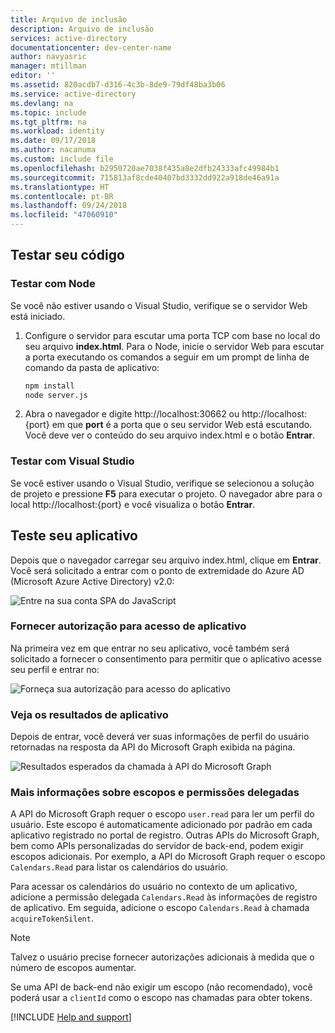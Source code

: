 ```yaml
---
title: Arquivo de inclusão
description: Arquivo de inclusão
services: active-directory
documentationcenter: dev-center-name
author: navyasric
manager: mtillman
editor: ''
ms.assetid: 820acdb7-d316-4c3b-8de9-79df48ba3b06
ms.service: active-directory
ms.devlang: na
ms.topic: include
ms.tgt_pltfrm: na
ms.workload: identity
ms.date: 09/17/2018
ms.author: nacanuma
ms.custom: include file
ms.openlocfilehash: b2950720ae7038f435a8e2dfb24333afc49984b1
ms.sourcegitcommit: 715813af8cde40407bd3332dd922a918de46a91a
ms.translationtype: HT
ms.contentlocale: pt-BR
ms.lasthandoff: 09/24/2018
ms.locfileid: "47060910"
---
```

## <a name="test-your-code"></a>Testar seu código

### <a name="test-with-node"></a>Testar com Node
Se você não estiver usando o Visual Studio, verifique se o servidor Web está iniciado.
1. Configure o servidor para escutar uma porta TCP com base no local do seu arquivo **index.html**. Para o Node, inicie o servidor Web para escutar a porta executando os comandos a seguir em um prompt de linha de comando da pasta de aplicativo:

    ```bash
    npm install
    node server.js
    ```
1. Abra o navegador e digite http://<span></span>localhost:30662 ou http://<span></span>localhost:{port} em que **port** é a porta que o seu servidor Web está escutando. Você deve ver o conteúdo do seu arquivo index.html e o botão **Entrar**.

<p/><!-- -->

### <a name="test-with-visual-studio"></a>Testar com Visual Studio
Se você estiver usando o Visual Studio, verifique se selecionou a solução de projeto e pressione **F5** para executar o projeto. O navegador abre para o local http://<span></span>localhost:{port} e você visualiza o botão **Entrar**.


## <a name="test-your-application"></a>Teste seu aplicativo

Depois que o navegador carregar seu arquivo index.html, clique em **Entrar**. Você será solicitado a entrar com o ponto de extremidade do Azure AD (Microsoft Azure Active Directory) v2.0:

![Entre na sua conta SPA do JavaScript](media/active-directory-develop-guidedsetup-javascriptspa-test/javascriptspascreenshot1.png)


### <a name="provide-consent-for-application-access"></a>Fornecer autorização para acesso de aplicativo

Na primeira vez em que entrar no seu aplicativo, você também será solicitado a fornecer o consentimento para permitir que o aplicativo acesse seu perfil e entrar no:

![Forneça sua autorização para acesso do aplicativo](media/active-directory-develop-guidedsetup-javascriptspa-test/javascriptspaconsent.png)

### <a name="view-application-results"></a>Veja os resultados de aplicativo
Depois de entrar, você deverá ver suas informações de perfil do usuário retornadas na resposta da API do Microsoft Graph exibida na página.

![Resultados esperados da chamada à API do Microsoft Graph](media/active-directory-develop-guidedsetup-javascriptspa-test/javascriptsparesults.png)

<!--start-collapse-->
### <a name="more-information-about-scopes-and-delegated-permissions"></a>Mais informações sobre escopos e permissões delegadas

A API do Microsoft Graph requer o escopo `user.read` para ler um perfil do usuário. Este escopo é automaticamente adicionado por padrão em cada aplicativo registrado no portal de registro. Outras APIs do Microsoft Graph, bem como APIs personalizadas do servidor de back-end, podem exigir escopos adicionais. Por exemplo, a API do Microsoft Graph requer o escopo `Calendars.Read` para listar os calendários do usuário.

Para acessar os calendários do usuário no contexto de um aplicativo, adicione a permissão delegada `Calendars.Read` às informações de registro de aplicativo. Em seguida, adicione o escopo `Calendars.Read` à chamada `acquireTokenSilent`.

>[!NOTE]
>Talvez o usuário precise fornecer autorizações adicionais à medida que o número de escopos aumentar.

Se uma API de back-end não exigir um escopo (não recomendado), você poderá usar a `clientId` como o escopo nas chamadas para obter tokens.

<!--end-collapse-->

[!INCLUDE [Help and support](./active-directory-develop-help-support-include.md)]
